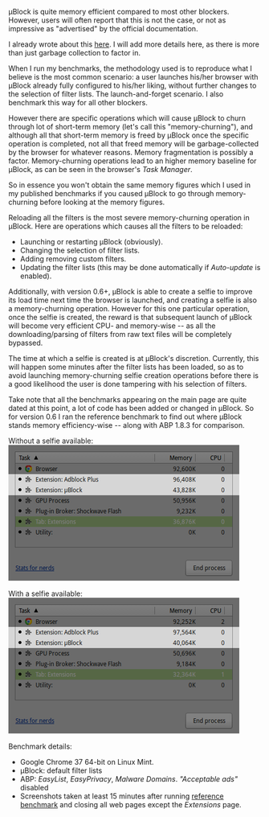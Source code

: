 µBlock is quite memory efficient compared to most other blockers. However, users will often report that this is not the case, or not as impressive as "advertised" by the official documentation.

I already wrote about this [here](https://github.com/gorhill/uBlock/wiki/Myth:-%C2%B5Block-consumes-over-80MB). I will add more details here, as there is more than just garbage collection to factor in. 

When I run my benchmarks, the methodology used is to reproduce what I believe is the most common scenario: a user launches his/her browser with µBlock already fully configured to his/her liking, without further changes to the selection of filter lists. The launch-and-forget scenario. I also benchmark this way for all other blockers.

However there are specific operations which will cause µBlock to churn through lot of short-term memory (let's call this "memory-churning"), and although all that short-term memory is freed by µBlock once the specific operation is completed, not all that freed memory will be garbage-collected by the browser for whatever reasons. Memory fragmentation is possibly a factor. Memory-churning operations lead to an higher memory baseline for µBlock, as can be seen in the browser's _Task Manager_.

So in essence you won't obtain the same memory figures which I used in my published benchmarks if you caused µBlock to go through memory-churning before looking at the memory figures.

Reloading all the filters is the most severe memory-churning operation in µBlock. Here are operations which causes all the filters to be reloaded:

- Launching or restarting µBlock (obviously).
- Changing the selection of filter lists.
- Adding removing custom filters.
- Updating the filter lists (this may be done automatically if _Auto-update_ is enabled).

Additionally, with version 0.6+, µBlock is able to create a selfie to improve its load time next time the browser is launched, and creating a selfie is also a memory-churning operation. However for this one particular operation, once the selfie is created, the reward is that subsequent launch of µBlock will become very efficient CPU- and memory-wise -- as all the downloading/parsing of filters from raw text files will be completely bypassed.

The time at which a selfie is created is at µBlock's discretion. Currently, this will happen some minutes after the filter lists has been loaded, so as to avoid launching memory-churning selfie creation operations before there is a good likelihood the user is done tampering with his selection of filters.

Take note that all the benchmarks appearing on the main page are quite dated at this point, a lot of code has been added or changed in µBlock. So for version 0.6 I ran the reference benchmark to find out where µBlock stands memory efficiency-wise -- along with ABP 1.8.3 for comparison.

Without a selfie available:<br>
![Without selfie](https://raw.githubusercontent.com/gorhill/uBlock/master/doc/img/ublock-vs-abp-memory-201409-a.png)

With a selfie available:<br>
![With selfie](https://raw.githubusercontent.com/gorhill/uBlock/master/doc/img/ublock-vs-abp-memory-201409-b.png)

Benchmark details:
- Google Chrome 37 64-bit on Linux Mint.
- µBlock: default filter lists
- ABP: _EasyList_, _EasyPrivacy_, _Malware Domains_. _"Acceptable ads"_ disabled
- Screenshots taken at least 15 minutes after running [reference benchmark](https://github.com/gorhill/uBlock/wiki/Reference-benchmark) and closing all web pages except the _Extensions_ page.